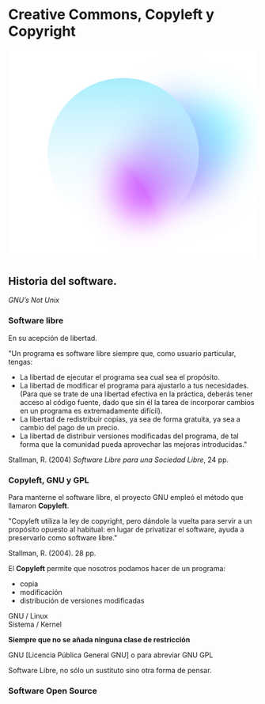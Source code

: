 # Creative Commons, Copyleft y Copyright

![pd2](https://github.com/MarianneTeixido/ArteEnRed/blob/main/img/1.png)

## Historia del software. 

_GNU’s Not Unix_

### Software libre

En su acepción de libertad. 

"Un programa es software libre siempre que, como usuario particular, tengas:  
- La libertad de ejecutar el programa sea cual sea el propósito.  
- La libertad de modificar el programa para ajustarlo a tus necesidades. (Para que se trate de una libertad efectiva en la práctica, deberás tener acceso al código fuente, dado que sin él la tarea de incorporar cambios en un programa es extremadamente difícil).
- La libertad de redistribuir copias, ya sea de forma gratuita, ya
sea a cambio del pago de un precio.
- La libertad de distribuir versiones modificadas del programa, de tal forma que la comunidad pueda aprovechar las mejoras introducidas."

Stallman, R. (2004) _Software Libre para una Sociedad Libre_, 24 pp. 

### Copyleft, GNU y GPL

Para manterne el software libre, el proyecto GNU empleó el método que llamaron **Copyleft**. 

"Copyleft utiliza la ley de copyright, pero dándole la vuelta para servir a un propósito opuesto al habitual: en lugar de privatizar el software, ayuda a preservarlo como software libre."  

Stallman, R. (2004). 28 pp.

El **Copyleft** permite que nosotros podamos hacer de un programa:
- copia
- modificación 
- distribución de versiones modificadas  

GNU     /  Linux  
Sistema /  Kernel

__Siempre que no se añada ninguna clase de restricción__  

GNU [Licencia Pública General GNU] o para abreviar GNU GPL

Software Libre, no sólo un sustituto sino otra forma de pensar. 

### Software Open Source










